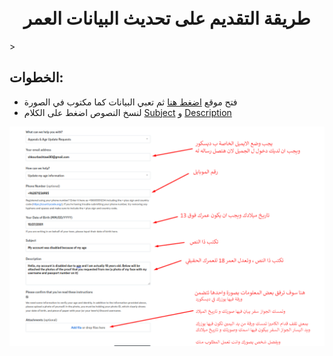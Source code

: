 <h1 align="center">
  <br>
 طريقة التقديم على تحديث البيانات العمر
 <br>
</h1>
>

## الخطوات:
- فتح موقع [اضغط هنا](https://support.discord.com/hc/en-us/requests/new) ثم تعبي البيانات كما مكتوب في الصورة
- لنسخ النصوص اضغط على الكلام [Subject](https://github.com/ShkourBashtawi/discord-age/blob/main/Subject.md) و [Description](https://github.com/ShkourBashtawi/discord-age/blob/main/Description.md)

![photo1](https://github.com/ShkourBashtawi/discord-age/blob/main/images/Photo1.png?raw=true)
